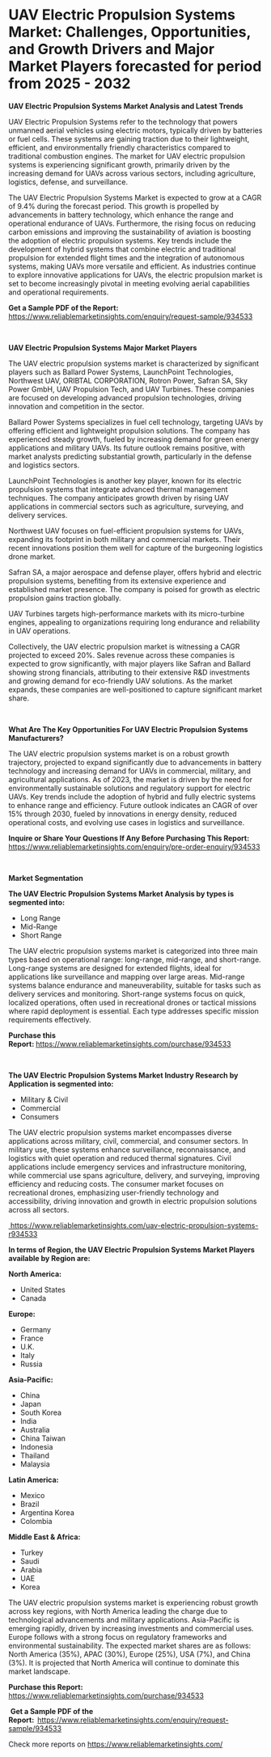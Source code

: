 <p><h1>UAV Electric Propulsion Systems Market: Challenges, Opportunities, and Growth Drivers and Major Market Players forecasted for period from 2025 - 2032</h1></p><p><strong>UAV Electric Propulsion Systems Market Analysis and Latest Trends</strong></p>
<p><p>UAV Electric Propulsion Systems refer to the technology that powers unmanned aerial vehicles using electric motors, typically driven by batteries or fuel cells. These systems are gaining traction due to their lightweight, efficient, and environmentally friendly characteristics compared to traditional combustion engines. The market for UAV electric propulsion systems is experiencing significant growth, primarily driven by the increasing demand for UAVs across various sectors, including agriculture, logistics, defense, and surveillance.</p><p>The UAV Electric Propulsion Systems Market is expected to grow at a CAGR of 9.4% during the forecast period. This growth is propelled by advancements in battery technology, which enhance the range and operational endurance of UAVs. Furthermore, the rising focus on reducing carbon emissions and improving the sustainability of aviation is boosting the adoption of electric propulsion systems. Key trends include the development of hybrid systems that combine electric and traditional propulsion for extended flight times and the integration of autonomous systems, making UAVs more versatile and efficient. As industries continue to explore innovative applications for UAVs, the electric propulsion market is set to become increasingly pivotal in meeting evolving aerial capabilities and operational requirements.</p></p>
<p><strong>Get a Sample PDF of the Report:&nbsp;</strong> <a href="https://www.reliablemarketinsights.com/enquiry/request-sample/934533?utm_campaign=3286&utm_medium=2&utm_source=Github&utm_content=ia&utm_term=07032025&utm_id=uav-electric-propulsion-systems">https://www.reliablemarketinsights.com/enquiry/request-sample/934533</a></p>
<p>&nbsp;</p>
<p><strong>UAV Electric Propulsion Systems Major Market Players</strong></p>
<p><p>The UAV electric propulsion systems market is characterized by significant players such as Ballard Power Systems, LaunchPoint Technologies, Northwest UAV, ORIBTAL CORPORATION, Rotron Power, Safran SA, Sky Power GmbH, UAV Propulsion Tech, and UAV Turbines. These companies are focused on developing advanced propulsion technologies, driving innovation and competition in the sector.</p><p>Ballard Power Systems specializes in fuel cell technology, targeting UAVs by offering efficient and lightweight propulsion solutions. The company has experienced steady growth, fueled by increasing demand for green energy applications and military UAVs. Its future outlook remains positive, with market analysts predicting substantial growth, particularly in the defense and logistics sectors.</p><p>LaunchPoint Technologies is another key player, known for its electric propulsion systems that integrate advanced thermal management techniques. The company anticipates growth driven by rising UAV applications in commercial sectors such as agriculture, surveying, and delivery services. </p><p>Northwest UAV focuses on fuel-efficient propulsion systems for UAVs, expanding its footprint in both military and commercial markets. Their recent innovations position them well for capture of the burgeoning logistics drone market.</p><p>Safran SA, a major aerospace and defense player, offers hybrid and electric propulsion systems, benefiting from its extensive experience and established market presence. The company is poised for growth as electric propulsion gains traction globally.</p><p>UAV Turbines targets high-performance markets with its micro-turbine engines, appealing to organizations requiring long endurance and reliability in UAV operations.</p><p>Collectively, the UAV electric propulsion market is witnessing a CAGR projected to exceed 20%. Sales revenue across these companies is expected to grow significantly, with major players like Safran and Ballard showing strong financials, attributing to their extensive R&D investments and growing demand for eco-friendly UAV solutions. As the market expands, these companies are well-positioned to capture significant market share.</p></p>
<p>&nbsp;</p>
<p><strong>What Are The Key Opportunities For UAV Electric Propulsion Systems Manufacturers?</strong></p>
<p><p>The UAV electric propulsion systems market is on a robust growth trajectory, projected to expand significantly due to advancements in battery technology and increasing demand for UAVs in commercial, military, and agricultural applications. As of 2023, the market is driven by the need for environmentally sustainable solutions and regulatory support for electric UAVs. Key trends include the adoption of hybrid and fully electric systems to enhance range and efficiency. Future outlook indicates an CAGR of over 15% through 2030, fueled by innovations in energy density, reduced operational costs, and evolving use cases in logistics and surveillance.</p></p>
<p><strong>Inquire or Share Your Questions If Any Before Purchasing This Report:</strong> <a href="https://www.reliablemarketinsights.com/enquiry/pre-order-enquiry/934533?utm_campaign=3286&utm_medium=2&utm_source=Github&utm_content=ia&utm_term=07032025&utm_id=uav-electric-propulsion-systems">https://www.reliablemarketinsights.com/enquiry/pre-order-enquiry/934533</a></p>
<p>&nbsp;</p>
<p><strong>Market Segmentation</strong></p>
<p><strong>The UAV Electric Propulsion Systems Market Analysis by types is segmented into:</strong></p>
<p><ul><li>Long Range</li><li>Mid-Range</li><li>Short Range</li></ul></p>
<p><p>The UAV electric propulsion systems market is categorized into three main types based on operational range: long-range, mid-range, and short-range. Long-range systems are designed for extended flights, ideal for applications like surveillance and mapping over large areas. Mid-range systems balance endurance and maneuverability, suitable for tasks such as delivery services and monitoring. Short-range systems focus on quick, localized operations, often used in recreational drones or tactical missions where rapid deployment is essential. Each type addresses specific mission requirements effectively.</p></p>
<p><strong>Purchase this Report:&nbsp;</strong><a href="https://www.reliablemarketinsights.com/purchase/934533?utm_campaign=3286&utm_medium=2&utm_source=Github&utm_content=ia&utm_term=07032025&utm_id=uav-electric-propulsion-systems">https://www.reliablemarketinsights.com/purchase/934533</a></p>
<p>&nbsp;</p>
<p><strong>The UAV Electric Propulsion Systems Market Industry Research by Application is segmented into:</strong></p>
<p><ul><li>Military & Civil</li><li>Commercial</li><li>Consumers</li></ul></p>
<p><p>The UAV electric propulsion systems market encompasses diverse applications across military, civil, commercial, and consumer sectors. In military use, these systems enhance surveillance, reconnaissance, and logistics with quiet operation and reduced thermal signatures. Civil applications include emergency services and infrastructure monitoring, while commercial use spans agriculture, delivery, and surveying, improving efficiency and reducing costs. The consumer market focuses on recreational drones, emphasizing user-friendly technology and accessibility, driving innovation and growth in electric propulsion solutions across all sectors.</p></p>
<p><a href="https://www.reliablemarketinsights.com/uav-electric-propulsion-systems-r934533?utm_campaign=3286&utm_medium=2&utm_source=Github&utm_content=ia&utm_term=07032025&utm_id=uav-electric-propulsion-systems">&nbsp;https://www.reliablemarketinsights.com/uav-electric-propulsion-systems-r934533</a></p>
<p><strong>In terms of Region, the UAV Electric Propulsion Systems Market Players available by Region are:</strong></p>
<p>
    <p> <strong> North America: </strong>
        <ul>
            <li>United States</li>
            <li>Canada</li>
        </ul>
        </p> 
    <p> <strong> Europe: </strong>
        <ul>
            <li>Germany</li>
            <li>France</li>
            <li>U.K.</li>
            <li>Italy</li>
            <li>Russia</li>
        </ul>
        </p> 
    <p> <strong> Asia-Pacific: </strong>
        <ul>
            <li>China</li>
            <li>Japan</li>
            <li>South Korea</li>
            <li>India</li>
            <li>Australia</li>
            <li>China Taiwan</li>
            <li>Indonesia</li>
            <li>Thailand</li>
            <li>Malaysia</li>
        </ul>
        </p> 
    <p> <strong> Latin America: </strong>
        <ul>
            <li>Mexico</li>
            <li>Brazil</li>
            <li>Argentina Korea</li>
            <li>Colombia</li>
        </ul>
        </p> 
    <p> <strong> Middle East & Africa: </strong>
        <ul>
            <li>Turkey</li>
            <li>Saudi</li>
            <li>Arabia</li>
            <li>UAE</li>
            <li>Korea</li>
        </ul>
    </p>
    </p>
<p><p>The UAV electric propulsion systems market is experiencing robust growth across key regions, with North America leading the charge due to technological advancements and military applications. Asia-Pacific is emerging rapidly, driven by increasing investments and commercial uses. Europe follows with a strong focus on regulatory frameworks and environmental sustainability. The expected market shares are as follows: North America (35%), APAC (30%), Europe (25%), USA (7%), and China (3%). It is projected that North America will continue to dominate this market landscape.</p></p>
<p><strong>Purchase this Report: </strong><a href="https://www.reliablemarketinsights.com/purchase/934533?utm_campaign=3286&utm_medium=2&utm_source=Github&utm_content=ia&utm_term=07032025&utm_id=uav-electric-propulsion-systems">https://www.reliablemarketinsights.com/purchase/934533</a></p>
<p>&nbsp;<strong>Get a Sample PDF of the Report:&nbsp;&nbsp;</strong><a href="https://www.reliablemarketinsights.com/enquiry/request-sample/934533?utm_campaign=3286&utm_medium=2&utm_source=Github&utm_content=ia&utm_term=07032025&utm_id=uav-electric-propulsion-systems">https://www.reliablemarketinsights.com/enquiry/request-sample/934533</a></p>
<p><strong></strong></p>
<p>Check more reports on <a href="https://www.reliablemarketinsights.com/?utm_campaign=3286&utm_medium=2&utm_source=Github&utm_content=ia&utm_term=07032025&utm_id=uav-electric-propulsion-systems">https://www.reliablemarketinsights.com/</a></p>